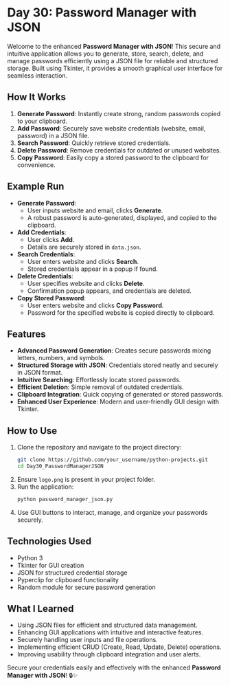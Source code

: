 # Day 30: Password Manager with JSON

Welcome to the enhanced **Password Manager with JSON**! This secure and intuitive application allows you to generate, store, search, delete, and manage passwords efficiently using a JSON file for reliable and structured storage. Built using Tkinter, it provides a smooth graphical user interface for seamless interaction.

## How It Works

1. **Generate Password**: Instantly create strong, random passwords copied to your clipboard.
2. **Add Password**: Securely save website credentials (website, email, password) in a JSON file.
3. **Search Password**: Quickly retrieve stored credentials.
4. **Delete Password**: Remove credentials for outdated or unused websites.
5. **Copy Password**: Easily copy a stored password to the clipboard for convenience.

## Example Run

- **Generate Password**:
  - User inputs website and email, clicks **Generate**.
  - A robust password is auto-generated, displayed, and copied to the clipboard.
- **Add Credentials**:
  - User clicks **Add**.
  - Details are securely stored in `data.json`.
- **Search Credentials**:
  - User enters website and clicks **Search**.
  - Stored credentials appear in a popup if found.
- **Delete Credentials**:
  - User specifies website and clicks **Delete**.
  - Confirmation popup appears, and credentials are deleted.
- **Copy Stored Password**:
  - User enters website and clicks **Copy Password**.
  - Password for the specified website is copied directly to clipboard.

## Features

- **Advanced Password Generation**: Creates secure passwords mixing letters, numbers, and symbols.
- **Structured Storage with JSON**: Credentials stored neatly and securely in JSON format.
- **Intuitive Searching**: Effortlessly locate stored passwords.
- **Efficient Deletion**: Simple removal of outdated credentials.
- **Clipboard Integration**: Quick copying of generated or stored passwords.
- **Enhanced User Experience**: Modern and user-friendly GUI design with Tkinter.

## How to Use

1. Clone the repository and navigate to the project directory:
   ```bash
   git clone https://github.com/your_username/python-projects.git
   cd Day30_PasswordManagerJSON
   ```
2. Ensure `logo.png` is present in your project folder.
3. Run the application:
   ```bash
   python password_manager_json.py
   ```
4. Use GUI buttons to interact, manage, and organize your passwords securely.

## Technologies Used

- Python 3
- Tkinter for GUI creation
- JSON for structured credential storage
- Pyperclip for clipboard functionality
- Random module for secure password generation

## What I Learned

- Using JSON files for efficient and structured data management.
- Enhancing GUI applications with intuitive and interactive features.
- Securely handling user inputs and file operations.
- Implementing efficient CRUD (Create, Read, Update, Delete) operations.
- Improving usability through clipboard integration and user alerts.

Secure your credentials easily and effectively with the enhanced **Password Manager with JSON**! 🔒✨

